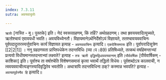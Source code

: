 ```yaml
---
index: 7.3.11
sutra: अवयवादृतोः

---
```

   `ऋतोः` [नास्ति - मु। पुस्तके] इति। नेदं स्वरूपग्रहणम्, किं तर्हि? अर्थग्रहठणम्। तथा ह्रवययवादित्युच्यते, ऋतोश्चायं एवावयधी भवति। अवयविथ्येनतौ। विज्ञयमानेऽर्थनिर्देशोऽयं विज्ञायते, ततश्चावयववाचिनः पूर्वपदादुत्तरस्यर्त्तुवाचिनः कार्यं विज्ञायत इत्याह - `अवयववाचिनः` इत्यादि। `एकदेशिसमासः` इति। पूर्वापरादिसूत्रेण  [[2|2|1]] । ननु ग्रहठणवता प्राप्तिपधेकेन तदन्तविधिः (व्या।प।89) प्रतिषिध्यते, तत्कथं वर्षाहेमन्ताभ्यां प्रत्ययो विधीयमानस्तदन्ताभ्यां लक्ष्यते? इत्याह - `तत्र ऋती वृद्धिमद्विधाववयवानाम्` इति।`पौर्ववर्षिकः` [पौर्ववार्षिकम् - काशिका] इति। पूर्वाश्च ता वर्षाश्चेति विशेषणसमासं कृत्वा भवार्थे तद्धितो विधेयः। पूर्वशब्दोऽत्र कालवाची, न त्ववयववाचीत्यङ्गस्यादिवृद्धिरेव भवतोति। अथात्रापि तदन्तविधिना ठक्? कस्मान्न भवपति? इत्याह - `अवयवपूर्वस्यैव हि` इत्यादि॥